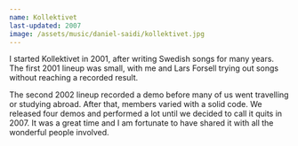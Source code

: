 ```yaml
---
name: Kollektivet
last-updated: 2007
image: /assets/music/daniel-saidi/kollektivet.jpg
---
```


I started Kollektivet in 2001, after writing Swedish songs for many years. The first 2001 lineup was small, with me and Lars Forsell trying out songs without reaching a recorded result.

The second 2002 lineup recorded a demo before many of us went travelling or studying abroad. After that, members varied with a solid code. We released four demos and performed a lot until we decided to call it quits in 2007. It was a great time and I am fortunate to have shared it with all the wonderful people involved.